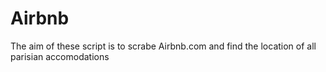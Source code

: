 # Airbnb
The aim of these script is to scrabe Airbnb.com and find the location of all parisian accomodations
